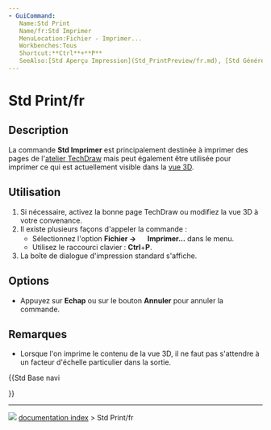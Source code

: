 ```yaml
---
- GuiCommand:
   Name:Std Print
   Name/fr:Std Imprimer
   MenuLocation:Fichier - Imprimer...
   Workbenches:Tous
   Shortcut:**Ctrl**+**P**
   SeeAlso:[Std Aperçu Impression](Std_PrintPreview/fr.md), [Std Générer un pdf](Std_PrintPdf/fr.md), [Std Exporter](Std_Export/fr.md), [Std Capture d'écran](Std_ViewScreenShot/fr.md)
---
```


# Std Print/fr

## Description

La commande **Std Imprimer** est principalement destinée à imprimer des pages de l\'[atelier TechDraw](TechDraw_Workbench/fr.md) mais peut également être utilisée pour imprimer ce qui est actuellement visible dans la [vue 3D](3D_view/fr.md).



## Utilisation

1.  Si nécessaire, activez la bonne page TechDraw ou modifiez la vue 3D à votre convenance.
2.  Il existe plusieurs façons d\'appeler la commande :
    -   Sélectionnez l\'option **Fichier → <img src="images/Std_Print.svg" width=16px> Imprimer...** dans le menu.
    -   Utilisez le raccourci clavier : **Ctrl**+**P**.
3.  La boîte de dialogue d\'impression standard s\'affiche.

## Options

-   Appuyez sur **Echap** ou sur le bouton **Annuler** pour annuler la commande.



## Remarques

-   Lorsque l\'on imprime le contenu de la vue 3D, il ne faut pas s\'attendre à un facteur d\'échelle particulier dans la sortie.





{{Std Base navi

}}



---
![](images/Button_right.svg) [documentation index](../README.md) > Std Print/fr
